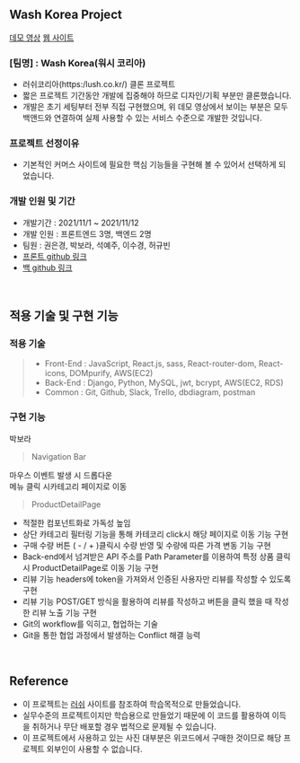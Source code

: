 ## Wash Korea Project

[데모 영상](https://drive.google.com/file/d/1BbsvlZo2QaIZrlAps9iEAxLlXMc7TCYO/view?usp=sharing)
[웹 사이트](http://13.58.93.116:8000)

### [팀명] : Wash Korea(워시 코리아)

- 러쉬코리아(https:/lush.co.kr/) 클론 프로젝트
- 짧은 프로젝트 기간동안 개발에 집중해야 하므로 디자인/기획 부분만 클론했습니다.
- 개발은 초기 세팅부터 전부 직접 구현했으며, 위 데모 영상에서 보이는 부분은 모두 백앤드와 연결하여 실제 사용할 수 있는 서비스 수준으로 개발한 것입니다.

### 프로젝트 선정이유

- 기본적인 커머스 사이트에 필요한 핵심 기능들을 구현해 볼 수 있어서 선택하게 되었습니다.

### 개발 인원 및 기간

- 개발기간 : 2021/11/1 ~ 2021/11/12
- 개발 인원 : 프론트엔드 3명, 백엔드 2명
- 팀원 : 권은경, 박보라, 석예주, 이수경, 허규빈
- [프론트 github 링크](https://github.com/wecode-bootcamp-korea/26-1st-WASH-Korea-frontend)
- [백 github 링크](https://github.com/wecode-bootcamp-korea/26-1st-WASH-Korea-backend)

<br>

## 적용 기술 및 구현 기능

### 적용 기술

> - Front-End : JavaScript, React.js, sass, React-router-dom, React-icons, DOMpurify, AWS(EC2)
> - Back-End : Django, Python, MySQL, jwt, bcrypt, AWS(EC2, RDS)
> - Common : Git, Github, Slack, Trello, dbdiagram, postman

### 구현 기능

박보라
> Navigation Bar

마우스 이벤트 발생 시 드롭다운<br>
메뉴 클릭 시카테고리 페이지로 이동 

> ProductDetailPage

  - 적절한 컴포넌트화로 가독성 높임
  - 상단 카테고리 필터링 기능을 통해 카테코리 click시 
    해당 페이지로 이동 기능 구현
  - 구매 수량 버튼 ( - / + )클릭시 수량 반영 및 수량에 따른 
     가격 변동 기능 구현
  - Back-end에서 넘겨받은 API 주소를 Path Parameter를
    이용하여 특정 상품 클릭시 ProductDetailPage로 이동 
    기능 구현
  - 리뷰 기능 headers에 token을 가져와서 인증된 사용자만
     리뷰를 작성할 수 있도록 구현
  - 리뷰 기능 POST/GET 방식을 활용하여 리뷰를 작성하고
     버튼을 클릭 했을 때 작성한 리뷰 노출 기능 구현
  - Git의 workflow를 익히고, 협업하는 기술
  - Git을 통한 협업 과정에서 발생하는 Conflict 해결 능력
<br>

## Reference

- 이 프로젝트는 [러쉬](https://lush.co.kr/) 사이트를 참조하여 학습목적으로 만들었습니다.
- 실무수준의 프로젝트이지만 학습용으로 만들었기 때문에 이 코드를 활용하여 이득을 취하거나 무단 배포할 경우 법적으로 문제될 수 있습니다.
- 이 프로젝트에서 사용하고 있는 사진 대부분은 위코드에서 구매한 것이므로 해당 프로젝트 외부인이 사용할 수 없습니다.
